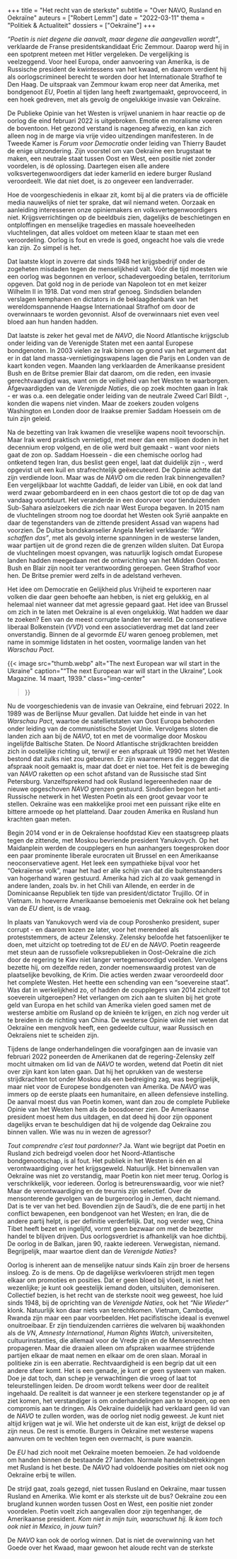 +++
title    = "Het recht van de sterkste"
subtitle = "Over NAVO, Rusland en Oekraïne"
auteurs  = ["Robert Lemm"]
date     = "2022-03-11"
thema    = "Politiek & Actualiteit"
dossiers = ["Oekraïne"]
+++

_“Poetin is niet degene die aanvalt, maar degene die aangevallen wordt”_, verklaarde de Franse presidentskandidaat Éric Zemmour. Daarop werd hij in een spotprent meteen met Hitler vergeleken. De vergelijking is veelzeggend. Voor heel Europa, onder aanvoering van Amerika, is de Russische president de kwintessens van het kwaad, en daarom verdient hij als oorlogscrimineel berecht te worden door het Internationale Strafhof te Den Haag. De uitspraak van Zemmour kwam erop neer dat Amerika, met bondgenoot _EU_, Poetin al tijden lang heeft zwartgemaakt, geprovoceerd, in een hoek gedreven, met als gevolg de ongelukkige invasie van Oekraïne.

De Publieke Opinie van het Westen is vrijwel unaniem in haar reactie op de oorlog die eind februari 2022 is uitgebroken. Emotie en moralisme voeren de boventoon. Het gezond verstand is nagenoeg afwezig, en kan zich alleen nog in de marge via vrije video uitzendingen manifesteren. In de Tweede Kamer is _Forum voor Democratie_ onder leiding van Thierry Baudet de enige uitzondering. Zijn voorstel om van Oekraïne een brugstaat te maken, een neutrale staat tussen Oost en West, een positie niet zonder voordelen, is dé oplossing. Daartegen eisen alle andere volksvertegenwoordigers dat ieder kamerlid en iedere burger Rusland veroordeelt. Wie dat niet doet, is zo ongeveer een landverrader.

Hoe de voorgeschiedenis in elkaar zit, komt bij al die praters via de officiële media nauwelijks of niet ter sprake, dat wil niemand weten. Oorzaak en aanleiding interesseren onze opiniemakers en volksvertegenwoordigers niet. Krijgsverrichtingen op de beeldbuis zien, dagelijks de beschietingen en ontploffingen en menselijke tragedies en massale hoeveelheden vluchtelingen, dat alles voldoet om meteen klaar te staan met een veroordeling. Oorlog is fout en vrede is goed, ongeacht hoe vals die vrede kan zijn. Zo simpel is het.

Dat laatste klopt in zoverre dat sinds 1948 het krijgsbedrijf onder de zogeheten misdaden tegen de menselijkheid valt. Vóór die tijd moesten wie een oorlog was begonnen en verloor, schadevergoeding betalen, territorium opgeven. Dat gold nog in de periode van Napoleon tot en met keizer Wilhelm II in 1918.  Dat vond men straf genoeg. Sindsdien belanden verslagen kemphanen en dictators in de beklaagdenbank van het wereldomspannende Haagse Internationaal Strafhof om door de overwinnaars te worden gevonnist. Alsof de overwinnaars niet even veel bloed aan hun handen hadden.

Dat laatste is zeker het geval met de _NAVO_, die Noord Atlantische krijgsclub onder leiding van de Verenigde Staten met een aantal Europese bondgenoten. In 2003 vielen ze Irak binnen op grond van het argument dat er in dat land massa-vernietigingswapens lagen die Parijs en Londen van de kaart konden vegen. Maanden lang verklaarden de Amerikaanse president Bush en de Britse premier Blair dat daarom, om die reden, een invasie gerechtvaardigd was, want om de veiligheid van het Westen te waarborgen. Afgevaardigden van de _Verenigde Naties_, die op zoek mochten gaan in Irak - er was o.a. een delegatie onder leiding van de neutrale Zweed Carl Bildt -, konden die wapens niet vinden. Maar de zoekers zouden volgens Washington en Londen door de Iraakse premier Saddam Hoessein om de tuin zijn geleid.

Na de bezetting van Irak kwamen die vreselijke wapens nooit tevoorschijn. Maar Irak werd praktisch vernietigd, met meer dan een miljoen doden in het decennium erop volgend, en de olie werd buit gemaakt - want voor niets gaat de zon op. Saddam Hoessein - die een chemische oorlog had ontketend tegen Iran, dus beslist geen engel, laat dat duidelijk zijn -, werd opgevist uit een kuil en strafrechtelijk geëxecuteerd. De Opinie achtte dat zijn verdiende loon. Maar was de _NAVO_ om die reden Irak binnengevallen? Een vergelijkbaar lot wachtte Gaddafi, de leider van Libië, en ook dat land werd zwaar gebombardeerd en in een chaos gestort die tot op de dag van vandaag voortduurt. Het veranderde in een doorvoer voor tienduizenden Sub-Sahara asielzoekers die zich naar West Europa begaven. In 2015 nam de vluchtelingen stroom nog toe doordat het Westen ook Syrië aanpakte en daar de tegenstanders van de zittende president Assad van wapens had voorzien. De Duitse bondskanselier Angela Merkel verklaarde: _“Wir schaffen das”_, met als gevolg interne spanningen in de westerse landen, waar partijen uit de grond rezen die de grenzen wilden sluiten. Dat Europa de vluchtelingen moest opvangen, was natuurlijk logisch omdat Europese landen hadden meegedaan met de ontwrichting van het Midden Oosten. Bush en Blair zijn nooit ter verantwoording geroepen. Geen Strafhof voor hen. De Britse premier werd zelfs in de adelstand verheven.

Het idee om Democratie en Gelijkheid plus Vrijheid te exporteren naar volken die daar geen behoefte aan hebben, is niet erg gelukkig, en al helemaal niet wanneer dat met agressie gepaard gaat. Het idee van Brussel om zich in te laten met Oekraïne is al even ongelukkig. Wat hadden we daar te zoeken? Een van de meest corrupte landen ter wereld. De conservatieve liberaal Bolkenstein (_VVD_) vond een associatieverdrag met dat land zeer onverstandig. Binnen de al gevormde _EU_ waren genoeg problemen, met name in sommige lidstaten in het oosten, voormalige landen van het _Warschau Pact_.

{{< image
	src="thumb.webp"
	alt="The next European war wil start in the Ukraine"
	caption="“The next European war will start in the Ukraine”, Look Magazine. 14 maart, 1939."
	class="img-center"
>}}

Nu de voorgeschiedenis van de invasie van Oekraïne, eind februari 2022. In 1989  was de Berlijnse Muur gevallen. Dat luidde het einde in van het _Warschau Pact_, waartoe de satellietstaten van Oost Europa behoorden onder leiding van de communistische Sovjet Unie. Vervolgens sloten die landen zich aan bij de _NAVO_, tot en met de voormalige door Moskou ingelijfde Baltische Staten. De Noord Atlantische strijdkrachten breidden zich in oostelijke richting uit, terwijl er een afspraak uit 1990 met het Westen bestond dat zulks niet zou gebeuren. Er zijn waarnemers die zeggen dat die afspraak nooit gemaakt is, maar dat doet er niet toe. Het feit is de beweging van _NAVO_ raketten op een schot afstand van de Russische stad Sint Petersburg. Vanzelfsprekend had ook Rusland legereenheden naar de nieuwe opgeschoven _NAVO_ grenzen gestuurd. Sindsdien begon het anti-Russische netwerk in het Westen Poetin als een groot gevaar voor te stellen. Oekraïne was een makkelijke prooi met een puissant rijke elite en bittere armoede op het platteland. Daar zouden Amerika en Rusland hun krachten gaan meten. 

Begin 2014 vond er in de Oekraïense hoofdstad Kiev een staatsgreep plaats tegen de zittende, met Moskou bevriende president Yanukovych. Op het Maidanplein werden de coupplegers en hun aanhangers toegesproken door een paar  prominente liberale eurocraten uit Brussel en een Amerikaanse neoconservatieve agent. Het leek een sympathieke bijval voor het “Oekraïense volk”, maar het had er alle schijn van dat die buitenstaanders van hogerhand waren gestuurd. Amerika had zich al zo vaak gemengd in andere landen, zoals bv. in het Chili van Allende, en eerder in de Dominicaanse Republiek ten tijde van president/dictator Trujillo. Of in Vietnam. In hoeverre Amerikaanse bemoeienis met Oekraïne ook het belang van de _EU_ dient, is de vraag.

In plaats van Yanukovych werd via de coup Poroshenko president, super corrupt - en daarom kozen ze later, voor het merendeel als proteststemmers, de acteur Zelensky. Zelensky beloofde het fatsoenlijker te doen, met uitzicht op toetreding tot de _EU_ en de _NAVO_. Poetin reageerde met steun aan de russofiele volksrepublieken in Oost-Oekraïne die zich door de regering te Kiev niet langer vertegenwoordigd voelden. Vervolgens bezette hij, om dezelfde reden, zonder noemenswaardig protest van de plaatselijke bevolking, de Krim. Die acties werden zwaar veroordeeld door het complete Westen. Het heette een schending van een “soevereine staat”. Was dat in werkelijkheid zo, of hadden de coupplegers van 2014 zichzelf tot soeverein uitgeroepen? Het verlangen om zich aan te sluiten bij het grote geld van Europa en het schild van Amerika vielen goed samen met de westerse ambitie om Rusland op de knieën te krijgen, en zich nog verder uit te breiden in de richting van China. De westerse Opinie wilde niet weten dat Oekraïne een mengvolk heeft, een gedeelde cultuur, waar Russisch en Oekraïens niet te scheiden zijn. 

Tijdens de lange onderhandelingen die voorafgingen aan de invasie van februari 2022 poneerden de Amerikanen dat de regering-Zelensky zelf mocht uitmaken om lid van de _NAVO_ te worden, wetend dat Poetin dit niet over zijn kant kon laten gaan. Dat hij het oprukken van de westerse strijdkrachten tot onder Moskou als een bedreiging zag, was begrijpelijk, maar niet voor de Europese bondgenoten van Amerika. De _NAVO_ was immers op de eerste plaats een humanitaire, en alleen defensieve instelling.  De aanval moest dus van Poetin komen, want dan zou de complete Publieke Opinie van het Westen hem als de boosdoener zien. De Amerikaanse president moest hem dus uitdagen, en dat deed hij door zijn opponent dagelijks ervan te beschuldigen dat hij de volgende dag Oekraïne zou binnen vallen.  Wie was nu in wezen de agressor?

_Tout comprendre c’est tout pardonner?_ Ja. Want wie begrijpt dat Poetin en Rusland zich bedreigd voelen door het Noord-Atlantische bondgenootschap, is al fout. Het publiek in het Westen is één en al verontwaardiging over het krijgsgeweld. Natuurlijk. Het binnenvallen van Oekraïne was niet zo verstandig, maar  Poetin kon niet meer terug. Oorlog is verschrikkelijk, voor iedereen. Oorlog is betreurenswaardig, voor wie niet? Maar de verontwaardiging en de treurnis zijn selectief. Over de mensonterende gevolgen van de burgeroorlog in Jemen, dacht niemand. Dat is te ver van het bed. Bovendien zijn de Saudi’s, die de ene partij in het conflict bewapenen, een bondgenoot van het Westen; en Iran, die de andere partij helpt,  is per definitie verderfelijk. Dat, nog verder weg, China Tibet heeft bezet en ingelijfd, vormt geen bezwaar om met de bezetter handel te blijven drijven. Dus oorlogsverdriet is afhankelijk van hoe dichtbij. De oorlog in de Balkan, jaren 90, raakte iedereen. Verwegistan, niemand. Begrijpelijk, maar waartoe dient dan de _Verenigde Naties_?

Oorlog is inherent aan de menselijke natuur sinds Kaïn zijn broer de hersens insloeg. Zo is de mens. Op de dagelijkse werkvloeren strijdt men tegen elkaar om promoties en posities. Dat er geen bloed bij vloeit, is niet het wezenlijke; je kunt ook geestelijk iemand doden, uitsluiten, demoniseren. Collectief bezien, is het recht van de sterkste nooit weg geweest, hoe luid sinds 1948, bij de oprichting van de _Verenigde Naties_, ook het _“Nie Wieder”_ klonk.  Natuurlijk kon daar niets van terechtkomen. Vietnam, Cambodja, Rwanda zijn maar een paar voorbeelden. Het pacifistische ideaal is evenwel onuitroeibaar. Er zijn tienduizenden carrières die welvaren bij waakhonden als de _VN_, _Amnesty International_, _Human Rights Watch_, universiteiten, cultuurinstanties, die allemaal voor de Vrede zijn en de Mensenrechten propageren. Maar die draaien alleen om afspraken waarmee strijdende partijen elkaar de maat nemen en elkaar om de oren slaan. Moraal in politieke zin is een aberratie. Rechtvaardigheid is een begrip dat uit een andere sfeer komt. Het is een genade, je kunt er geen systeem van maken. Doe je dat toch, dan schep je verwachtingen die vroeg of laat tot teleurstellingen leiden. De droom wordt telkens weer door de realiteit ingehaald. De realiteit is dat wanneer je een sterkere tegenstander op je af ziet komen, het verstandiger is om onderhandelingen aan te knopen, op een compromis aan te dringen. Als Oekraïne duidelijk had verklaard geen lid van de _NAVO_ te zullen worden, was de oorlog niet nodig geweest. Je kunt niet altijd krijgen wat je wil. Wie het onderste uit de kan eist, krijgt de deksel op zijn neus. De rest is emotie. Burgers in Oekraïne met westerse wapens aanvuren om te vechten tegen een overmacht, is pure waanzin.

De _EU_ had zich nooit met Oekraïne moeten bemoeien. Ze had voldoende om handen binnen de bestaande 27 landen. Normale handelsbetrekkingen met Rusland is het beste. De _NAVO_ had voldoende posities om niet ook nog Oekraïne erbij te willen.

De strijd gaat, zoals gezegd, niet tussen Rusland en Oekraïne, maar tussen Rusland en Amerika. Wie komt er als sterkste uit de bus? Oekraïne zou een brugland kunnen worden tussen Oost en West, een positie niet zonder voordelen. Poetin voelt zich aangevallen door zijn tegenhanger, de Amerikaanse president. _Kom niet in mijn tuin, waarschuwt hij. Ik kom toch ook niet in Mexico, in jouw tuin?_

De _NAVO_ kan ook de oorlog winnen. Dat is niet de overwinning van het Goede over het Kwaad, maar gewoon het aloude recht van de sterkste
